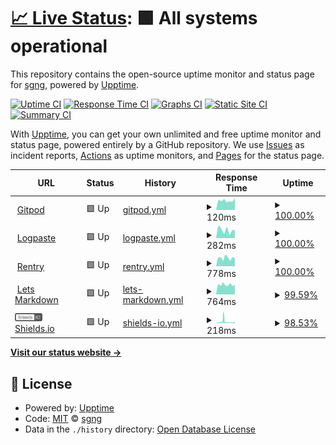 # [📈 Live Status](https://sgng.github.io): <!--live status--> **🟩 All systems operational**

This repository contains the open-source uptime monitor and status page for [sgng](https://sgng.github.io), powered by [Upptime](https://github.com/upptime/upptime).

[![Uptime CI](https://github.com/sgng/sgng.github.io/workflows/Uptime%20CI/badge.svg)](https://github.com/sgng/sgng.github.io/actions?query=workflow%3A%22Uptime+CI%22)
[![Response Time CI](https://github.com/sgng/sgng.github.io/workflows/Response%20Time%20CI/badge.svg)](https://github.com/sgng/sgng.github.io/actions?query=workflow%3A%22Response+Time+CI%22)
[![Graphs CI](https://github.com/sgng/sgng.github.io/workflows/Graphs%20CI/badge.svg)](https://github.com/sgng/sgng.github.io/actions?query=workflow%3A%22Graphs+CI%22)
[![Static Site CI](https://github.com/sgng/sgng.github.io/workflows/Static%20Site%20CI/badge.svg)](https://github.com/sgng/sgng.github.io/actions?query=workflow%3A%22Static+Site+CI%22)
[![Summary CI](https://github.com/sgng/sgng.github.io/workflows/Summary%20CI/badge.svg)](https://github.com/sgng/sgng.github.io/actions?query=workflow%3A%22Summary+CI%22)

With [Upptime](https://upptime.js.org), you can get your own unlimited and free uptime monitor and status page, powered entirely by a GitHub repository. We use [Issues](https://github.com/sgng/sgng.github.io/issues) as incident reports, [Actions](https://github.com/sgng/sgng.github.io/actions) as uptime monitors, and [Pages](https://sgng.github.io) for the status page.

<!--start: status pages-->
<!-- This summary is generated by Upptime (https://github.com/upptime/upptime) -->
<!-- Do not edit this manually, your changes will be overwritten -->
<!-- prettier-ignore -->
| URL | Status | History | Response Time | Uptime |
| --- | ------ | ------- | ------------- | ------ |
| <img alt="" src="https://gitpod.io/favicon192.png" height="13"> [Gitpod](https://gitpod.io) | 🟩 Up | [gitpod.yml](https://github.com/sgng/sgng.github.io/commits/HEAD/history/gitpod.yml) | <details><summary><img alt="Response time graph" src="./graphs/gitpod/response-time-week.png" height="20"> 120ms</summary><br><a href="https://sgng.github.io/history/gitpod"><img alt="Response time 123" src="https://img.shields.io/endpoint?url=https%3A%2F%2Fraw.githubusercontent.com%2Fsgng%2Fsgng.github.io%2FHEAD%2Fapi%2Fgitpod%2Fresponse-time.json"></a><br><a href="https://sgng.github.io/history/gitpod"><img alt="24-hour response time 153" src="https://img.shields.io/endpoint?url=https%3A%2F%2Fraw.githubusercontent.com%2Fsgng%2Fsgng.github.io%2FHEAD%2Fapi%2Fgitpod%2Fresponse-time-day.json"></a><br><a href="https://sgng.github.io/history/gitpod"><img alt="7-day response time 120" src="https://img.shields.io/endpoint?url=https%3A%2F%2Fraw.githubusercontent.com%2Fsgng%2Fsgng.github.io%2FHEAD%2Fapi%2Fgitpod%2Fresponse-time-week.json"></a><br><a href="https://sgng.github.io/history/gitpod"><img alt="30-day response time 123" src="https://img.shields.io/endpoint?url=https%3A%2F%2Fraw.githubusercontent.com%2Fsgng%2Fsgng.github.io%2FHEAD%2Fapi%2Fgitpod%2Fresponse-time-month.json"></a><br><a href="https://sgng.github.io/history/gitpod"><img alt="1-year response time 123" src="https://img.shields.io/endpoint?url=https%3A%2F%2Fraw.githubusercontent.com%2Fsgng%2Fsgng.github.io%2FHEAD%2Fapi%2Fgitpod%2Fresponse-time-year.json"></a></details> | <details><summary><a href="https://sgng.github.io/history/gitpod">100.00%</a></summary><a href="https://sgng.github.io/history/gitpod"><img alt="All-time uptime 100.00%" src="https://img.shields.io/endpoint?url=https%3A%2F%2Fraw.githubusercontent.com%2Fsgng%2Fsgng.github.io%2FHEAD%2Fapi%2Fgitpod%2Fuptime.json"></a><br><a href="https://sgng.github.io/history/gitpod"><img alt="24-hour uptime 100.00%" src="https://img.shields.io/endpoint?url=https%3A%2F%2Fraw.githubusercontent.com%2Fsgng%2Fsgng.github.io%2FHEAD%2Fapi%2Fgitpod%2Fuptime-day.json"></a><br><a href="https://sgng.github.io/history/gitpod"><img alt="7-day uptime 100.00%" src="https://img.shields.io/endpoint?url=https%3A%2F%2Fraw.githubusercontent.com%2Fsgng%2Fsgng.github.io%2FHEAD%2Fapi%2Fgitpod%2Fuptime-week.json"></a><br><a href="https://sgng.github.io/history/gitpod"><img alt="30-day uptime 100.00%" src="https://img.shields.io/endpoint?url=https%3A%2F%2Fraw.githubusercontent.com%2Fsgng%2Fsgng.github.io%2FHEAD%2Fapi%2Fgitpod%2Fuptime-month.json"></a><br><a href="https://sgng.github.io/history/gitpod"><img alt="1-year uptime 100.00%" src="https://img.shields.io/endpoint?url=https%3A%2F%2Fraw.githubusercontent.com%2Fsgng%2Fsgng.github.io%2FHEAD%2Fapi%2Fgitpod%2Fuptime-year.json"></a></details>
| <img alt="" src="https://cdn0.iconfinder.com/data/icons/kameleon-free-pack-rounded/110/Clipboard-Plan-48.png" height="13"> [Logpaste](https://logpaste.com) | 🟩 Up | [logpaste.yml](https://github.com/sgng/sgng.github.io/commits/HEAD/history/logpaste.yml) | <details><summary><img alt="Response time graph" src="./graphs/logpaste/response-time-week.png" height="20"> 282ms</summary><br><a href="https://sgng.github.io/history/logpaste"><img alt="Response time 269" src="https://img.shields.io/endpoint?url=https%3A%2F%2Fraw.githubusercontent.com%2Fsgng%2Fsgng.github.io%2FHEAD%2Fapi%2Flogpaste%2Fresponse-time.json"></a><br><a href="https://sgng.github.io/history/logpaste"><img alt="24-hour response time 286" src="https://img.shields.io/endpoint?url=https%3A%2F%2Fraw.githubusercontent.com%2Fsgng%2Fsgng.github.io%2FHEAD%2Fapi%2Flogpaste%2Fresponse-time-day.json"></a><br><a href="https://sgng.github.io/history/logpaste"><img alt="7-day response time 282" src="https://img.shields.io/endpoint?url=https%3A%2F%2Fraw.githubusercontent.com%2Fsgng%2Fsgng.github.io%2FHEAD%2Fapi%2Flogpaste%2Fresponse-time-week.json"></a><br><a href="https://sgng.github.io/history/logpaste"><img alt="30-day response time 269" src="https://img.shields.io/endpoint?url=https%3A%2F%2Fraw.githubusercontent.com%2Fsgng%2Fsgng.github.io%2FHEAD%2Fapi%2Flogpaste%2Fresponse-time-month.json"></a><br><a href="https://sgng.github.io/history/logpaste"><img alt="1-year response time 269" src="https://img.shields.io/endpoint?url=https%3A%2F%2Fraw.githubusercontent.com%2Fsgng%2Fsgng.github.io%2FHEAD%2Fapi%2Flogpaste%2Fresponse-time-year.json"></a></details> | <details><summary><a href="https://sgng.github.io/history/logpaste">100.00%</a></summary><a href="https://sgng.github.io/history/logpaste"><img alt="All-time uptime 100.00%" src="https://img.shields.io/endpoint?url=https%3A%2F%2Fraw.githubusercontent.com%2Fsgng%2Fsgng.github.io%2FHEAD%2Fapi%2Flogpaste%2Fuptime.json"></a><br><a href="https://sgng.github.io/history/logpaste"><img alt="24-hour uptime 100.00%" src="https://img.shields.io/endpoint?url=https%3A%2F%2Fraw.githubusercontent.com%2Fsgng%2Fsgng.github.io%2FHEAD%2Fapi%2Flogpaste%2Fuptime-day.json"></a><br><a href="https://sgng.github.io/history/logpaste"><img alt="7-day uptime 100.00%" src="https://img.shields.io/endpoint?url=https%3A%2F%2Fraw.githubusercontent.com%2Fsgng%2Fsgng.github.io%2FHEAD%2Fapi%2Flogpaste%2Fuptime-week.json"></a><br><a href="https://sgng.github.io/history/logpaste"><img alt="30-day uptime 100.00%" src="https://img.shields.io/endpoint?url=https%3A%2F%2Fraw.githubusercontent.com%2Fsgng%2Fsgng.github.io%2FHEAD%2Fapi%2Flogpaste%2Fuptime-month.json"></a><br><a href="https://sgng.github.io/history/logpaste"><img alt="1-year uptime 100.00%" src="https://img.shields.io/endpoint?url=https%3A%2F%2Fraw.githubusercontent.com%2Fsgng%2Fsgng.github.io%2FHEAD%2Fapi%2Flogpaste%2Fuptime-year.json"></a></details>
| <img alt="" src="https://rentry.co/favicon.ico" height="13"> [Rentry](https://rentry.co) | 🟩 Up | [rentry.yml](https://github.com/sgng/sgng.github.io/commits/HEAD/history/rentry.yml) | <details><summary><img alt="Response time graph" src="./graphs/rentry/response-time-week.png" height="20"> 778ms</summary><br><a href="https://sgng.github.io/history/rentry"><img alt="Response time 751" src="https://img.shields.io/endpoint?url=https%3A%2F%2Fraw.githubusercontent.com%2Fsgng%2Fsgng.github.io%2FHEAD%2Fapi%2Frentry%2Fresponse-time.json"></a><br><a href="https://sgng.github.io/history/rentry"><img alt="24-hour response time 749" src="https://img.shields.io/endpoint?url=https%3A%2F%2Fraw.githubusercontent.com%2Fsgng%2Fsgng.github.io%2FHEAD%2Fapi%2Frentry%2Fresponse-time-day.json"></a><br><a href="https://sgng.github.io/history/rentry"><img alt="7-day response time 778" src="https://img.shields.io/endpoint?url=https%3A%2F%2Fraw.githubusercontent.com%2Fsgng%2Fsgng.github.io%2FHEAD%2Fapi%2Frentry%2Fresponse-time-week.json"></a><br><a href="https://sgng.github.io/history/rentry"><img alt="30-day response time 751" src="https://img.shields.io/endpoint?url=https%3A%2F%2Fraw.githubusercontent.com%2Fsgng%2Fsgng.github.io%2FHEAD%2Fapi%2Frentry%2Fresponse-time-month.json"></a><br><a href="https://sgng.github.io/history/rentry"><img alt="1-year response time 751" src="https://img.shields.io/endpoint?url=https%3A%2F%2Fraw.githubusercontent.com%2Fsgng%2Fsgng.github.io%2FHEAD%2Fapi%2Frentry%2Fresponse-time-year.json"></a></details> | <details><summary><a href="https://sgng.github.io/history/rentry">100.00%</a></summary><a href="https://sgng.github.io/history/rentry"><img alt="All-time uptime 100.00%" src="https://img.shields.io/endpoint?url=https%3A%2F%2Fraw.githubusercontent.com%2Fsgng%2Fsgng.github.io%2FHEAD%2Fapi%2Frentry%2Fuptime.json"></a><br><a href="https://sgng.github.io/history/rentry"><img alt="24-hour uptime 100.00%" src="https://img.shields.io/endpoint?url=https%3A%2F%2Fraw.githubusercontent.com%2Fsgng%2Fsgng.github.io%2FHEAD%2Fapi%2Frentry%2Fuptime-day.json"></a><br><a href="https://sgng.github.io/history/rentry"><img alt="7-day uptime 100.00%" src="https://img.shields.io/endpoint?url=https%3A%2F%2Fraw.githubusercontent.com%2Fsgng%2Fsgng.github.io%2FHEAD%2Fapi%2Frentry%2Fuptime-week.json"></a><br><a href="https://sgng.github.io/history/rentry"><img alt="30-day uptime 100.00%" src="https://img.shields.io/endpoint?url=https%3A%2F%2Fraw.githubusercontent.com%2Fsgng%2Fsgng.github.io%2FHEAD%2Fapi%2Frentry%2Fuptime-month.json"></a><br><a href="https://sgng.github.io/history/rentry"><img alt="1-year uptime 100.00%" src="https://img.shields.io/endpoint?url=https%3A%2F%2Fraw.githubusercontent.com%2Fsgng%2Fsgng.github.io%2FHEAD%2Fapi%2Frentry%2Fuptime-year.json"></a></details>
| <img alt="" src="https://letsmarkdown.com/favicon.svg" height="13"> [Lets Markdown](https://letsmarkdown.com) | 🟩 Up | [lets-markdown.yml](https://github.com/sgng/sgng.github.io/commits/HEAD/history/lets-markdown.yml) | <details><summary><img alt="Response time graph" src="./graphs/lets-markdown/response-time-week.png" height="20"> 764ms</summary><br><a href="https://sgng.github.io/history/lets-markdown"><img alt="Response time 843" src="https://img.shields.io/endpoint?url=https%3A%2F%2Fraw.githubusercontent.com%2Fsgng%2Fsgng.github.io%2FHEAD%2Fapi%2Flets-markdown%2Fresponse-time.json"></a><br><a href="https://sgng.github.io/history/lets-markdown"><img alt="24-hour response time 787" src="https://img.shields.io/endpoint?url=https%3A%2F%2Fraw.githubusercontent.com%2Fsgng%2Fsgng.github.io%2FHEAD%2Fapi%2Flets-markdown%2Fresponse-time-day.json"></a><br><a href="https://sgng.github.io/history/lets-markdown"><img alt="7-day response time 764" src="https://img.shields.io/endpoint?url=https%3A%2F%2Fraw.githubusercontent.com%2Fsgng%2Fsgng.github.io%2FHEAD%2Fapi%2Flets-markdown%2Fresponse-time-week.json"></a><br><a href="https://sgng.github.io/history/lets-markdown"><img alt="30-day response time 843" src="https://img.shields.io/endpoint?url=https%3A%2F%2Fraw.githubusercontent.com%2Fsgng%2Fsgng.github.io%2FHEAD%2Fapi%2Flets-markdown%2Fresponse-time-month.json"></a><br><a href="https://sgng.github.io/history/lets-markdown"><img alt="1-year response time 843" src="https://img.shields.io/endpoint?url=https%3A%2F%2Fraw.githubusercontent.com%2Fsgng%2Fsgng.github.io%2FHEAD%2Fapi%2Flets-markdown%2Fresponse-time-year.json"></a></details> | <details><summary><a href="https://sgng.github.io/history/lets-markdown">99.59%</a></summary><a href="https://sgng.github.io/history/lets-markdown"><img alt="All-time uptime 99.84%" src="https://img.shields.io/endpoint?url=https%3A%2F%2Fraw.githubusercontent.com%2Fsgng%2Fsgng.github.io%2FHEAD%2Fapi%2Flets-markdown%2Fuptime.json"></a><br><a href="https://sgng.github.io/history/lets-markdown"><img alt="24-hour uptime 100.00%" src="https://img.shields.io/endpoint?url=https%3A%2F%2Fraw.githubusercontent.com%2Fsgng%2Fsgng.github.io%2FHEAD%2Fapi%2Flets-markdown%2Fuptime-day.json"></a><br><a href="https://sgng.github.io/history/lets-markdown"><img alt="7-day uptime 99.59%" src="https://img.shields.io/endpoint?url=https%3A%2F%2Fraw.githubusercontent.com%2Fsgng%2Fsgng.github.io%2FHEAD%2Fapi%2Flets-markdown%2Fuptime-week.json"></a><br><a href="https://sgng.github.io/history/lets-markdown"><img alt="30-day uptime 99.84%" src="https://img.shields.io/endpoint?url=https%3A%2F%2Fraw.githubusercontent.com%2Fsgng%2Fsgng.github.io%2FHEAD%2Fapi%2Flets-markdown%2Fuptime-month.json"></a><br><a href="https://sgng.github.io/history/lets-markdown"><img alt="1-year uptime 99.84%" src="https://img.shields.io/endpoint?url=https%3A%2F%2Fraw.githubusercontent.com%2Fsgng%2Fsgng.github.io%2FHEAD%2Fapi%2Flets-markdown%2Fuptime-year.json"></a></details>
| <img alt="" src="https://raw.githubusercontent.com/badges/shields/master/readme-logo.svg" height="13"> [Shields.io](https://shields.io) | 🟩 Up | [shields-io.yml](https://github.com/sgng/sgng.github.io/commits/HEAD/history/shields-io.yml) | <details><summary><img alt="Response time graph" src="./graphs/shields-io/response-time-week.png" height="20"> 218ms</summary><br><a href="https://sgng.github.io/history/shields-io"><img alt="Response time 409" src="https://img.shields.io/endpoint?url=https%3A%2F%2Fraw.githubusercontent.com%2Fsgng%2Fsgng.github.io%2FHEAD%2Fapi%2Fshields-io%2Fresponse-time.json"></a><br><a href="https://sgng.github.io/history/shields-io"><img alt="24-hour response time 149" src="https://img.shields.io/endpoint?url=https%3A%2F%2Fraw.githubusercontent.com%2Fsgng%2Fsgng.github.io%2FHEAD%2Fapi%2Fshields-io%2Fresponse-time-day.json"></a><br><a href="https://sgng.github.io/history/shields-io"><img alt="7-day response time 218" src="https://img.shields.io/endpoint?url=https%3A%2F%2Fraw.githubusercontent.com%2Fsgng%2Fsgng.github.io%2FHEAD%2Fapi%2Fshields-io%2Fresponse-time-week.json"></a><br><a href="https://sgng.github.io/history/shields-io"><img alt="30-day response time 409" src="https://img.shields.io/endpoint?url=https%3A%2F%2Fraw.githubusercontent.com%2Fsgng%2Fsgng.github.io%2FHEAD%2Fapi%2Fshields-io%2Fresponse-time-month.json"></a><br><a href="https://sgng.github.io/history/shields-io"><img alt="1-year response time 409" src="https://img.shields.io/endpoint?url=https%3A%2F%2Fraw.githubusercontent.com%2Fsgng%2Fsgng.github.io%2FHEAD%2Fapi%2Fshields-io%2Fresponse-time-year.json"></a></details> | <details><summary><a href="https://sgng.github.io/history/shields-io">98.53%</a></summary><a href="https://sgng.github.io/history/shields-io"><img alt="All-time uptime 98.88%" src="https://img.shields.io/endpoint?url=https%3A%2F%2Fraw.githubusercontent.com%2Fsgng%2Fsgng.github.io%2FHEAD%2Fapi%2Fshields-io%2Fuptime.json"></a><br><a href="https://sgng.github.io/history/shields-io"><img alt="24-hour uptime 100.00%" src="https://img.shields.io/endpoint?url=https%3A%2F%2Fraw.githubusercontent.com%2Fsgng%2Fsgng.github.io%2FHEAD%2Fapi%2Fshields-io%2Fuptime-day.json"></a><br><a href="https://sgng.github.io/history/shields-io"><img alt="7-day uptime 98.53%" src="https://img.shields.io/endpoint?url=https%3A%2F%2Fraw.githubusercontent.com%2Fsgng%2Fsgng.github.io%2FHEAD%2Fapi%2Fshields-io%2Fuptime-week.json"></a><br><a href="https://sgng.github.io/history/shields-io"><img alt="30-day uptime 98.88%" src="https://img.shields.io/endpoint?url=https%3A%2F%2Fraw.githubusercontent.com%2Fsgng%2Fsgng.github.io%2FHEAD%2Fapi%2Fshields-io%2Fuptime-month.json"></a><br><a href="https://sgng.github.io/history/shields-io"><img alt="1-year uptime 98.88%" src="https://img.shields.io/endpoint?url=https%3A%2F%2Fraw.githubusercontent.com%2Fsgng%2Fsgng.github.io%2FHEAD%2Fapi%2Fshields-io%2Fuptime-year.json"></a></details>

<!--end: status pages-->

[**Visit our status website →**](https://sgng.github.io)

## 📄 License

- Powered by: [Upptime](https://github.com/upptime/upptime)
- Code: [MIT](./LICENSE) © [sgng](https://sgng.github.io)
- Data in the `./history` directory: [Open Database License](https://opendatacommons.org/licenses/odbl/1-0/)
